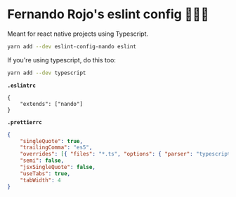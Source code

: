 # Fernando Rojo's eslint config 🏋🏻‍♂️

Meant for react native projects using Typescript.

```sh
yarn add --dev eslint-config-nando eslint
```

If you're using typescript, do this too:

```sh
yarn add --dev typescript
```

**`.eslintrc`**

```
{
	"extends": ["nando"]
}
```

**`.prettierrc`**

```json
{
	"singleQuote": true,
	"trailingComma": "es5",
	"overrides": [{ "files": "*.ts", "options": { "parser": "typescript" } }],
	"semi": false,
	"jsxSingleQuote": false,
	"useTabs": true,
	"tabWidth": 4
}
```
